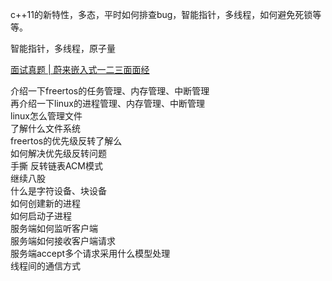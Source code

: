 


c++11的新特性，多态，平时如何排查bug，智能指针，多线程，如何避免死锁等等。

智能指针，多线程，原子量

[面试真题 | 蔚来嵌入式一二三面面经](https://www.nowcoder.com/discuss/645920858334076928?sourceSSR=dynamic)

介绍一下freertos的任务管理、内存管理、中断管理  
再介绍一下linux的进程管理、内存管理、中断管理  
linux怎么管理文件  
了解什么文件系统  
freertos的优先级反转了解么  
如何解决优先级反转问题  
手撕 反转链表ACM模式  
继续八股  
什么是字符设备、块设备  
如何创建新的进程  
如何启动子进程  
服务端如何监听客户端  
服务端如何接收客户端请求  
服务端accept多个请求采用什么模型处理  
线程间的通信方式
